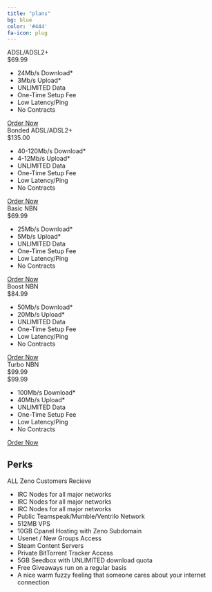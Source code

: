 ```yaml
---
title: "plans"
bg: blue
color: '#444'
fa-icon: plug
---
```


<div class="main">
	<div class="box_wrapper">
		<div class="box first">
			<div class="box-head"><span>ADSL/ADSL2+</span></div>
			<div class="box-content">
			  <div class="box-indent">
					<div class="box-price"><span>$</span>69.99</div>
					<ul class="list-2">
						<li><a>24Mb/s Download*</a></li>
						<li><a>3Mb/s Upload*</a></li>
						<li><a>UNLIMITED Data</a></li>
						<li><a>One-Time Setup Fee</a></li>
						<li><a>Low Latency/Ping</a></li>
						<li><a>No Contracts</a></li>
					</ul>
					<div class="btn_wrap">
						<a href="#" class="button">Order Now</a>
					</div>
				</div>
			</div>
		</div>
		<div class="box second">
			<div class="box-head">Bonded <span>ADSL/ADSL2+</span></div>
			<div class="box-content">
			  <div class="box-indent">
					<div class="box-price"><span>$</span>135.00</div>
					<ul class="list-2">
						<li><a>40-120Mb/s Download*</a></li>
						<li><a>4-12Mb/s Upload*</a></li>
						<li><a>UNLIMITED Data</a></li>
						<li><a>One-Time Setup Fee</a></li>
						<li><a>Low Latency/Ping</a></li>
						<li><a>No Contracts</a></li>
					</ul>
					<div class="btn_wrap">
						<a href="#" class="button">Order Now</a>
					</div>
				</div>
			</div>
		</div>
		<div class="box third">
			<div class="box-head">Basic <span>NBN</span></div>
			<div class="box-content">
			  <div class="box-indent">
					<div class="box-price"><span>$</span>69.99</div>
					<ul class="list-2">
						<li><a>25Mb/s Download*</a></li>
						<li><a>5Mb/s Upload*</a></li>
						<li><a>UNLIMITED Data</a></li>
						<li><a>One-Time Setup Fee</a></li>
						<li><a>Low Latency/Ping</a></li>
						<li><a>No Contracts</a></li>
					</ul>
					<div class="btn_wrap">
						<a href="#" class="button">Order Now</a>
					</div>
				</div>
			</div>
		</div>
		<div class="box fourth">
			<div class="box-head">Boost <span>NBN</span></div>
			<div class="box-content">
			  <div class="box-indent">
					<div class="box-price"><span>$</span>84.99</div>
					<ul class="list-2">
						<li><a>50Mb/s Download*</a></li>
						<li><a>20Mb/s Upload*</a></li>
						<li><a>UNLIMITED Data</a></li>
						<li><a>One-Time Setup Fee</a></li>
						<li><a>Low Latency/Ping</a></li>
						<li><a>No Contracts</a></li>
					</ul>
					<div class="btn_wrap">
						<a href="#" class="button">Order Now</a>
					</div>
				</div>
			</div>
		</div>
		<div class="box fifth">
			<div class="box-head">Turbo <span>NBN</span></div>
			<div class="box-content">
			  <div class="box-indent">
					<div class="box-price"><span>$</span>99.99</div>
					<div class="box-price"><span>$</span>99.99</div>
					<ul class="list-2">
						<li><a>100Mb/s Download*</a></li>
						<li><a>40Mb/s Upload*</a></li>
						<li><a>UNLIMITED Data</a></li>
						<li><a>One-Time Setup Fee</a></li>
						<li><a>Low Latency/Ping</a></li>
						<li><a>No Contracts</a></li>
					</ul>
					<div class="btn_wrap">
						<a href="#" class="button">Order Now</a>
					</div>
				</div>
			</div>
		</div>
	</div>
</div>


<article class="main2 indent-top">
	<div class="indent-left indent-right">
		<div class="box-bg">
			<div class="indent0">
				<div class="wrapper">
					<h2>Perks</h2>
					<p class="p1">
					ALL Zeno Customers Recieve
					<ul class="list">
						<li>IRC Nodes for all major networks</li>
						<li>IRC Nodes for all major networks</li>
						<li>IRC Nodes for all major networks</li>
						<li>Public Teamspeak/Mumble/Ventrilo Network</li>
						<li>512MB VPS</li>
						<li>10GB Cpanel Hosting with Zeno Subdomain</li>
						<li>Usenet / New Groups Access</li>
						<li>Steam Content Servers</li>
						<li>Private BitTorrent Tracker Access</li>
						<li>5GB Seedbox with UNLIMITED download quota</li>
						<li>Free Giveaways run on a regular basis</li>
						<li>A nice warm fuzzy feeling that someone cares about your internet connection</li>
					</ul>
				</div>
			</div>
		</div>
	</div>
</article>